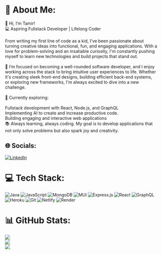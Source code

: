 # 💫 About Me:
👋 Hi, I’m Tamir!<br>💻 Aspiring Fullstack Developer | Lifelong Coder<br><br>From writing my first line of code as a kid, I've been passionate about turning creative ideas into functional, fun, and engaging applications. With a love for problem-solving and an insatiable curiosity, I'm constantly pushing myself to learn new technologies and build projects that stand out.<br><br>🎯 I’m focused on becoming a well-rounded software developer, and I enjoy working across the stack to bring intuitive user experiences to life. Whether it's creating sleek front-end designs, building efficient back-end systems, or exploring new frameworks, I'm always excited to dive into a new challenge.<br><br>🔧 Currently exploring:<br><br>Fullstack development with React, Node.js, and GraphQL<br>Implementing AI to create and increase productive code.<br>Building engaging and interactive web applications<br>📚 Always learning, always coding. My goal is to develop applications that not only solve problems but also spark joy and creativity.<br>


## 🌐 Socials:
[![LinkedIn](https://img.shields.io/badge/LinkedIn-%230077B5.svg?logo=linkedin&logoColor=white)](https://www.linkedin.com/in/tamir-phillips-6096922ba)

# 💻 Tech Stack:
![Java](https://img.shields.io/badge/java-%23ED8B00.svg?style=for-the-badge&logo=openjdk&logoColor=white) ![JavaScript](https://img.shields.io/badge/javascript-%23323330.svg?style=for-the-badge&logo=javascript&logoColor=%23F7DF1E) ![MongoDB](https://img.shields.io/badge/MongoDB-%234ea94b.svg?style=for-the-badge&logo=mongodb&logoColor=white) ![MUI](https://img.shields.io/badge/MUI-%230081CB.svg?style=for-the-badge&logo=mui&logoColor=white) ![Express.js](https://img.shields.io/badge/express.js-%23404d59.svg?style=for-the-badge&logo=express&logoColor=%2361DAFB) ![React](https://img.shields.io/badge/react-%2320232a.svg?style=for-the-badge&logo=react&logoColor=%2361DAFB) ![GraphQL](https://img.shields.io/badge/-GraphQL-E10098?style=for-the-badge&logo=graphql&logoColor=white) ![Heroku](https://img.shields.io/badge/heroku-%23430098.svg?style=for-the-badge&logo=heroku&logoColor=white) ![Git](https://img.shields.io/badge/git-%23F05033.svg?style=for-the-badge&logo=git&logoColor=white) ![Netlify](https://img.shields.io/badge/netlify-%23000000.svg?style=for-the-badge&logo=netlify&logoColor=#00C7B7) ![Render](https://img.shields.io/badge/Render-%46E3B7.svg?style=for-the-badge&logo=render&logoColor=white)
# 📊 GitHub Stats:
![](https://github-readme-stats.vercel.app/api?username=TamirP123&theme=dark&hide_border=true&include_all_commits=false&count_private=false)<br/>
![](https://github-readme-streak-stats.herokuapp.com/?user=TamirP123&theme=dark&hide_border=true)<br/>
![](https://github-readme-stats.vercel.app/api/top-langs/?username=TamirP123&theme=dark&hide_border=true&include_all_commits=false&count_private=false&layout=compact)

<!-- Proudly created with GPRM ( https://gprm.itsvg.in ) -->
